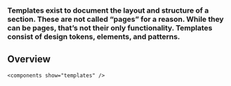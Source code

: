 ### Templates exist to document the layout and structure of a section. These are not called “pages” for a reason. While they can be pages, that’s not their only functionality. Templates consist of design tokens, elements, and&nbsp;patterns.

## Overview

```
<components show="templates" />
```
